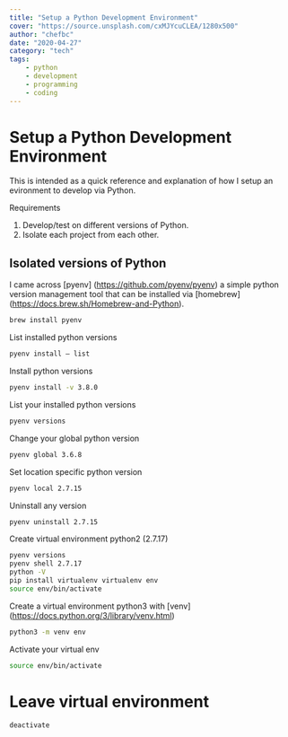 ```yaml
---
title: "Setup a Python Development Environment"
cover: "https://source.unsplash.com/cxMJYcuCLEA/1280x500"
author: "chefbc"
date: "2020-04-27"
category: "tech"
tags:
    - python
    - development
    - programming
    - coding
---
```



# Setup a Python Development Environment

This is intended as a quick reference and explanation of how I setup an evironment to develop via Python.

Requirements
1. Develop/test on different versions of Python.
2. Isolate each project from each other.


## Isolated versions of Python

I came across [pyenv] (https://github.com/pyenv/pyenv) a simple python version management tool that can be installed via [homebrew] (https://docs.brew.sh/Homebrew-and-Python).

```bash
brew install pyenv
```

List installed python versions
```bash
pyenv install — list
```

Install python versions
```bash
pyenv install -v 3.8.0
```

List your installed python versions
```bash
pyenv versions
```

Change your global python version
```bash
pyenv global 3.6.8
```

Set location specific python version
```bash
pyenv local 2.7.15
```

Uninstall any version
```bash
pyenv uninstall 2.7.15
```


Create virtual environment python2  (2.7.17)
```bash
pyenv versions
pyenv shell 2.7.17
python -V
pip install virtualenv virtualenv env
source env/bin/activate
```

Create a virtual environment python3 with [venv] (https://docs.python.org/3/library/venv.html)
```bash
python3 -m venv env
```

Activate your virtual env
```bash
source env/bin/activate
```

# Leave virtual environment
```bash
deactivate
```
